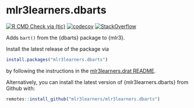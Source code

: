 # mlr3learners.dbarts

<!-- badges: start -->
[![R CMD Check via {tic}](https://github.com/mlr3learners/mlr3learners.dbarts/workflows/R%20CMD%20Check%20via%20{tic}/badge.svg?branch=master)](https://github.com/mlr3learners/mlr3learners.dbarts/actions)
[![codecov](https://codecov.io/gh/mlr3learners/mlr3learners.dbarts/branch/master/graph/badge.svg)](https://codecov.io/gh/mlr3learners/mlr3learners.dbarts)
[![StackOverflow](https://img.shields.io/badge/stackoverflow-mlr3-orange.svg)](https://stackoverflow.com/questions/tagged/mlr3)
<!-- badges: end -->

Adds `bart()` from the {dbarts} package to {mlr3}.

Install the latest release of the package via

```r
install.packages("mlr3learners.dbarts")
```

by following the instructions in the [mlr3learners.drat README](https://github.com/mlr3learners/mlr3learners.drat).

Alternatively, you can install the latest version of {mlr3learners.dbarts} from Github with:

```r
remotes::install_github("mlr3learners/mlr3learners.dbarts")
```
